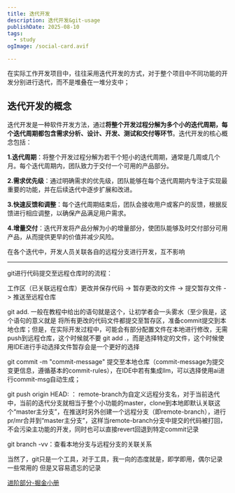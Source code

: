 ```yaml
---
title: 迭代开发
description: 迭代开发&git-usage
publishDate: 2025-08-10
tags:
  - study
ogImage: /social-card.avif

---
```


在实际工作开发项目中，往往采用迭代开发的方式，对于整个项目中不同功能的开发分别进行迭代，而不是堆叠在一堆分支中；

## 迭代开发的概念

迭代开发是一种软件开发方法，通过**将整个开发过程分解为多个小的迭代周期，每个迭代周期都包含需求分析、设计、开发、测试和交付等环节**。迭代开发的核心概念包括：

**1.迭代周期**：将整个开发过程分解为若干个短小的迭代周期，通常是几周或几个月。每个迭代周期内，团队致力于交付一个可用的产品部分。

**2.需求优先级**：通过明确需求的优先级，团队能够在每个迭代周期内专注于实现最重要的功能，并在后续迭代中逐步扩展和改进。

**3.快速反馈和调整**：每个迭代周期结束后，团队会接收用户或客户的反馈，根据反馈进行相应调整，以确保产品满足用户需求。

**4.增量交付**：迭代开发将产品分解为小的增量部分，使团队能够及时交付部分可用产品，从而提供更早的价值并减少风险。

在各个迭代中，开发人员关联各自的远程分支进行开发，互不影响

---

git进行代码提交至远程仓库时的流程：

工作区（已关联远程仓库）更改并保存代码 -> 暂存更改的文件 -> 提交暂存文件 -> 推送至远程仓库

git add. 一般在教程中给出的语句就是这个，让初学者会一头雾水（至少我是，这个语句的意义就是 将所有更改的代码文件都提交至暂存区，准备commit提交到本地仓库；但是，在实际开发过程中，可能会有部分配置文件在本地进行修改，无需push到远程仓库，这个时候就不要 git add .，而是选择特定的文件，这个时候使用IDE进行手动选择文件暂存会是一个更好的选择

git commit -m "commit-message" 提交至本地仓库（commit-message为提交变更信息，遵循基本的commit-rules），在IDE中若有集成llm，可以选择使用ai进行commit-msg自动生成；

git push origin HEAD:<remote-branch> ： remote-branch为自定义远程分支名，对于当前迭代中，当前的迭代分支就相当于整个小功能的master，clone到本地即默认关联这个“master主分支”，在推送时另外创建一个远程分支（即remote-branch），进行pr/mr合并到“master主分支”，这样当remote-branch分支中提交的代码被打回，不会污染主功能的开发，同时也可以直接revert回退到特定commit记录

git branch -vv：查看本地分支与远程分支的关联关系

当然了，git只是一个工具，对于工具，我一向的态度就是，即学即用，偶尔记录一些常用的 但是又容易遗忘的记录

[进阶部分-掘金小册](http://github.com/lm-rebooter/NuggetsBooklet/tree/master/Git%20%E5%8E%9F%E7%90%86%E8%AF%A6%E8%A7%A3%E5%8F%8A%E5%AE%9E%E7%94%A8%E6%8C%87%E5%8D%97)